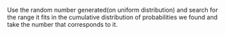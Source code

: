 Use the random number generated(on uniform distribution) and search for the range it fits in the cumulative distribution of probabilities we found and take the number that corresponds to it.